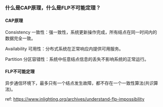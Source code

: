 ### 什么是CAP原理，什么是FLP不可能定理？

#### CAP原理

Consistency 一致性：强一致性，系统更新操作完成，所有结点在同一时间内的数据完全一致。

Availability 可用性：分布式系统在正常响应内提供可用服务。

Partition 分区容错性：系统中任意结点信息的丢失不影响系统的正常运行。

#### FLP不可能定理

异步通信环境下，最多只有一个结点发生故障，都不存在一个一致性算法(共识算法)。

ref: https://www.inlighting.org/archives/understand-flp-impossibility
